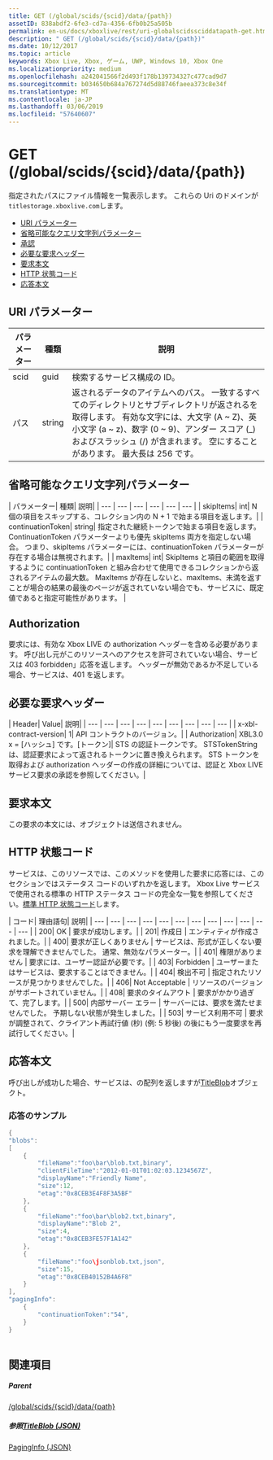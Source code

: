 ```yaml
---
title: GET (/global/scids/{scid}/data/{path})
assetID: 838abdf2-6fe3-cd7a-4356-6fb0b25a505b
permalink: en-us/docs/xboxlive/rest/uri-globalscidssciddatapath-get.html
description: " GET (/global/scids/{scid}/data/{path})"
ms.date: 10/12/2017
ms.topic: article
keywords: Xbox Live, Xbox, ゲーム, UWP, Windows 10, Xbox One
ms.localizationpriority: medium
ms.openlocfilehash: a242041566f2d493f178b139734327c477cad9d7
ms.sourcegitcommit: b034650b684a767274d5d88746faeea373c8e34f
ms.translationtype: MT
ms.contentlocale: ja-JP
ms.lasthandoff: 03/06/2019
ms.locfileid: "57640607"
---
```

# <a name="get-globalscidssciddatapath"></a>GET (/global/scids/{scid}/data/{path})
指定されたパスにファイル情報を一覧表示します。 これらの Uri のドメインが`titlestorage.xboxlive.com`します。
 
  * [URI パラメーター](#ID4EX)
  * [省略可能なクエリ文字列パラメーター](#ID4ECB)
  * [承認](#ID4EWC)
  * [必要な要求ヘッダー](#ID4EDD)
  * [要求本文](#ID4EME)
  * [HTTP 状態コード](#ID4EZE)
  * [応答本文](#ID4EMCAC)
 
<a id="ID4EX"></a>

 
## <a name="uri-parameters"></a>URI パラメーター
 
| パラメーター| 種類| 説明| 
| --- | --- | --- | 
| scid| guid| 検索するサービス構成の ID。| 
| パス| string| 返されるデータのアイテムへのパス。 一致するすべてのディレクトリとサブディレクトリが返されるを取得します。 有効な文字には、大文字 (A ~ Z)、英小文字 (a ~ z)、数字 (0 ~ 9)、アンダー スコア (_) およびスラッシュ (/) が含まれます。 空にすることがあります。 最大長は 256 です。| 
  
<a id="ID4ECB"></a>

 
## <a name="optional-query-string-parameters"></a>省略可能なクエリ文字列パラメーター 
 
| パラメーター| 種類| 説明| 
| --- | --- | --- | --- | --- | --- | 
| skipItems| int| N 個の項目をスキップする、コレクション内の N + 1 で始まる項目を返します。| 
| continuationToken| string| 指定された継続トークンで始まる項目を返します。 ContinuationToken パラメーターよりも優先 skipItems 両方を指定しない場合。 つまり、skipItems パラメーターには、continuationToken パラメーターが存在する場合は無視されます。| 
| maxItems| int| SkipItems と項目の範囲を取得するように continuationToken と組み合わせて使用できるコレクションから返されるアイテムの最大数。 MaxItems が存在しないと、maxItems、未満を返すことが場合の結果の最後のページが返されていない場合でも、サービスに、既定値であると指定可能性があります。 | 
  
<a id="ID4EWC"></a>

 
## <a name="authorization"></a>Authorization 
 
要求には、有効な Xbox LIVE の authorization ヘッダーを含める必要があります。 呼び出し元がこのリソースへのアクセスを許可されていない場合、サービスは 403 forbidden」応答を返します。 ヘッダーが無効であるか不足している場合、サービスは、401 を返します。 
  
<a id="ID4EDD"></a>

 
## <a name="required-request-headers"></a>必要な要求ヘッダー
 
| Header| Value| 説明| 
| --- | --- | --- | --- | --- | --- | --- | --- | --- | 
| x-xbl-contract-version| 1| API コントラクトのバージョン。| 
| Authorization| XBL3.0 x = [ハッシュ] です。[トークン]| STS の認証トークンです。 STSTokenString は、認証要求によって返されるトークンに置き換えられます。 STS トークンを取得および authorization ヘッダーの作成の詳細については、認証と Xbox LIVE サービス要求の承認を参照してください。| 
  
<a id="ID4EME"></a>

 
## <a name="request-body"></a>要求本文 
 
この要求の本文には、オブジェクトは送信されません。
  
<a id="ID4EZE"></a>

 
## <a name="http-status-codes"></a>HTTP 状態コード 
 
サービスは、このリソースでは、このメソッドを使用した要求に応答には、このセクションではステータス コードのいずれかを返します。 Xbox Live サービスで使用される標準の HTTP ステータス コードの完全な一覧を参照してください。[標準 HTTP 状態コード](../../additional/httpstatuscodes.md)します。
 
| コード| 理由語句| 説明| 
| --- | --- | --- | --- | --- | --- | --- | --- | --- | --- | --- | --- | 
| 200| OK | 要求が成功します。| 
| 201| 作成日 | エンティティが作成されました。| 
| 400| 要求が正しくありません | サービスは、形式が正しくない要求を理解できませんでした。 通常、無効なパラメーター。| 
| 401| 権限がありません | 要求には、ユーザー認証が必要です。| 
| 403| Forbidden | ユーザーまたはサービスは、要求することはできません。| 
| 404| 検出不可 | 指定されたリソースが見つかりませんでした。| 
| 406| Not Acceptable | リソースのバージョンがサポートされていません。| 
| 408| 要求のタイムアウト | 要求がかかり過ぎて、完了します。| 
| 500| 内部サーバー エラー | サーバーには、要求を満たせませんでした。 予期しない状態が発生しました。| 
| 503| サービス利用不可 | 要求が調整されて、クライアント再試行値 (秒) (例: 5 秒後) の後にもう一度要求を再試行してください。| 
  
<a id="ID4EMCAC"></a>

 
## <a name="response-body"></a>応答本文
 
呼び出しが成功した場合、サービスは、の配列を返しますが[TitleBlob](../../json/json-titleblob.md)オブジェクト。 
 
<a id="ID4E1CAC"></a>

 
### <a name="sample-response"></a>応答のサンプル
 

```cpp
{
"blobs":
[
    {
        "fileName":"foo\bar\blob.txt,binary",
        "clientFileTime":"2012-01-01T01:02:03.1234567Z",
        "displayName":"Friendly Name",
        "size":12,
        "etag":"0x8CEB3E4F8F3A5BF"
    },
    {
        "fileName":"foo\bar\blob2.txt,binary",
        "displayName":"Blob 2",
        "size":4,
        "etag":"0x8CEB3FE57F1A142"
    },
    {
        "fileName":"foo\jsonblob.txt,json",
        "size":15,
        "etag":"0x8CEB40152B4A6F8"
    }
],
"pagingInfo":
    {
        "continuationToken":"54",
    }
}
         
```

   
<a id="ID4EGDAC"></a>

 
## <a name="see-also"></a>関連項目
 
<a id="ID4EIDAC"></a>

 
##### <a name="parent"></a>Parent  

[/global/scids/{scid}/data/{path}](uri-globalscidssciddatapath.md)

  
<a id="ID4EUDAC"></a>

 
##### <a name="reference--titleblob-jsonjsonjson-titleblobmd"></a>参照[TitleBlob (JSON)](../../json/json-titleblob.md)

 [PagingInfo (JSON)](../../json/json-paginginfo.md)

   